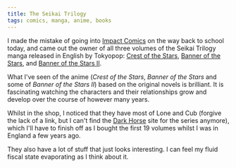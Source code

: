 ```yaml
---
title: The Seikai Trilogy
tags: comics, manga, anime, books
---
```


I made the mistake of going into [Impact Comics][4] on the way back to school
today, and came out the owner of all three volumes of the Seikai Trilogy manga
released in English by Tokyopop: [Crest of the Stars][1], [Banner of the
Stars][2], and [Banner of the Stars II][3].

What I've seen of the anime (*Crest of the Stars*, *Banner of the Stars* and
some of *Banner of the Stars II*) based on the original novels is brilliant. It
is fascinating watching the characters and their relationships grow and develop
over the course of however many years.

Whilst in the shop, I noticed that they have most of Lone and Cub (forgive the
lack of a link, but I can't find the [Dark Horse][5] site for the series
anymore), which I'll have to finish off as I bought the first 19 volumes whilst
I was in England a few years ago.

They also have a lot of stuff that just looks interesting. I can feel my fluid
fiscal state evaporating as I think about it.

[1]: http://www.amazon.com/dp/1591828570/
[2]: http://www.amazon.com/dp/1591828589/
[3]: http://www.amazon.com/dp/1591828597/
[4]: http://www.impactcomics.com.au/
[5]: http://www.darkhorse.com/
